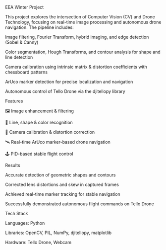 EEA Winter Project

This project explores the intersection of Computer Vision (CV) and Drone Technology, focusing on real-time image processing and autonomous drone navigation. The pipeline includes:

Image filtering, Fourier Transform, hybrid imaging, and edge detection (Sobel & Canny)

Color segmentation, Hough Transforms, and contour analysis for shape and line detection

Camera calibration using intrinsic matrix & distortion coefficients with chessboard patterns

ArUco marker detection for precise localization and navigation

Autonomous control of Tello Drone via the djitellopy library


Features

🖼️ Image enhancement & filtering

📐 Line, shape & color recognition

🎯 Camera calibration & distortion correction

🛰️ Real-time ArUco marker-based drone navigation

🕹️ PID-based stable flight control


Results

Accurate detection of geometric shapes and contours

Corrected lens distortions and skew in captured frames

Achieved real-time marker tracking for stable navigation

Successfully demonstrated autonomous flight commands on Tello Drone


Tech Stack

Languages: Python

Libraries: OpenCV, PIL, NumPy, djitellopy, matplotlib

Hardware: Tello Drone, Webcam
